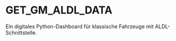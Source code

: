 # GET_GM_ALDL_DATA

Ein digitales Python-Dashboard für klassische Fahrzeuge mit ALDL-Schnittstelle.
